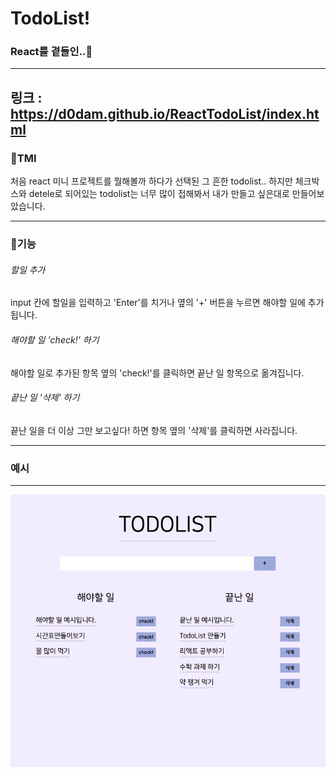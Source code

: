 # TodoList!

### React를 곁들인..:cheese:

---
링크 : https://d0dam.github.io/ReactTodoList/index.html
---

### 🤗TMI

처음 react 미니 프로젝트를 뭘해볼까 하다가 선택된 그 흔한 todolist..
하지만 체크박스와 detele로 되어있는 todolist는 너무 많이 접해봐서 내가 만들고 싶은대로 만들어보았습니다.

---

### :star2:기능

###### 할일 추가

input 칸에 할일을 입력하고 'Enter'를 치거나 옆의 '+' 버튼을 누르면 해야할 일에 추가됩니다.

###### 해야할 일 'check!' 하기

해야할 일로 추가된 항목 옆의 'check!'를 클릭하면 끝난 일 항목으로 옮겨집니다.

###### 끝난 일 '삭제' 하기

끝난 일을 더 이상 그만 보고싶다! 하면 항목 옆의 '삭제'를 클릭하면 사라집니다.

---

### 예시

---

<img src="./PageExample.png">
